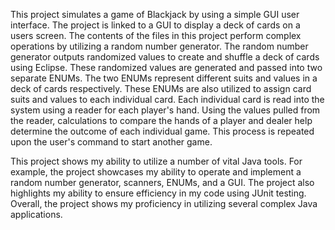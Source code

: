 This project simulates a game of Blackjack by using a simple GUI user interface. The project is linked to a GUI to display a deck of cards on a users screen. The contents of the files in this project perform complex operations by utilizing a random number generator. The random number generator outputs randomized values to create and shuffle a deck of cards using Eclipse. These randomized values are generated and passed into two separate ENUMs. The two ENUMs represent different suits and values in a deck of cards respectively. These ENUMs are also utilized to assign card suits and values to each individual card. Each individual card is read into the system using a reader for each player's hand. Using the values pulled from the reader, calculations to compare the hands of a player and dealer help determine the outcome of each individual game. This process is repeated upon the user's command to start another game.
      
This project shows my ability to utilize a number of vital Java tools. For example, the project showcases my ability to operate and implement a random number generator, scanners, ENUMs, and a GUI. The project also highlights my ability to ensure efficiency in my code using JUnit testing. Overall, the project shows my proficiency in utilizing several complex Java applications.

